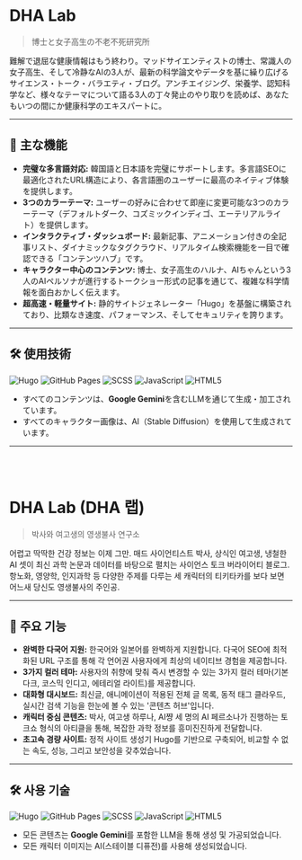 # DHA Lab

> 博士と女子高生の不老不死研究所

難解で退屈な健康情報はもう終わり。マッドサイエンティストの博士、常識人の女子高生、そして冷静なAIの3人が、最新の科学論文やデータを基に繰り広げるサイエンス・トーク・バラエティ・ブログ。アンチエイジング、栄養学、認知科学など、様々なテーマについて語る3人の丁々発止のやり取りを読めば、あなたもいつの間にか健康科学のエキスパートに。

---

## 🚀 主な機能

-   **完璧な多言語対応:** 韓国語と日本語を完璧にサポートします。多言語SEOに最適化されたURL構造により、各言語圏のユーザーに最高のネイティブ体験を提供します。
-   **3つのカラーテーマ:** ユーザーの好みに合わせて即座に変更可能な3つのカラーテーマ（デフォルトダーク、コズミックインディゴ、エーテリアルライト）を提供します。
-   **インタラクティブ・ダッシュボード:** 最新記事、アニメーション付きの全記事リスト、ダイナミックなタグクラウド、リアルタイム検索機能を一目で確認できる「コンテンツハブ」です。
-   **キャラクター中心のコンテンツ:** 博士、女子高生のハルナ、AIちゃんという3人のAIペルソナが進行するトークショー形式の記事を通じて、複雑な科学情報を面白おかしく伝えます。
-   **超高速・軽量サイト:** 静的サイトジェネレーター「Hugo」を基盤に構築されており、比類なき速度、パフォーマンス、そしてセキュリティを誇ります。

---

## 🛠️ 使用技術

![Hugo](https://img.shields.io/badge/Hugo-FF4088?style=for-the-badge&logo=hugo)
![GitHub Pages](https://img.shields.io/badge/GitHub%20Pages-222222?style=for-the-badge&logo=github)
![SCSS](https://img.shields.io/badge/SCSS-CC6699?style=for-the-badge&logo=sass)
![JavaScript](https://img.shields.io/badge/JavaScript-F7DF1E?style=for-the-badge&logo=javascript&logoColor=black)
![HTML5](https://img.shields.io/badge/HTML5-E34F26?style=for-the-badge&logo=html5&logoColor=white)

-   すべてのコンテンツは、**Google Gemini**を含むLLMを通じて生成・加工されています。
-   すべてのキャラクター画像は、AI（Stable Diffusion）を使用して生成されています。

---
<br>
<br>

# DHA Lab (DHA 랩)

> 박사와 여고생의 영생불사 연구소

어렵고 딱딱한 건강 정보는 이제 그만. 매드 사이언티스트 박사, 상식인 여고생, 냉철한 AI 셋이 최신 과학 논문과 데이터를 바탕으로 펼치는 사이언스 토크 버라이어티 블로그. 항노화, 영양학, 인지과학 등 다양한 주제를 다루는 세 캐릭터의 티키타카를 보다 보면 어느새 당신도 영생불사의 주인공.

---

## 🚀 주요 기능

-   **완벽한 다국어 지원:** 한국어와 일본어를 완벽하게 지원합니다. 다국어 SEO에 최적화된 URL 구조를 통해 각 언어권 사용자에게 최상의 네이티브 경험을 제공합니다.
-   **3가지 컬러 테마:** 사용자의 취향에 맞춰 즉시 변경할 수 있는 3가지 컬러 테마(기본 다크, 코스믹 인디고, 에테리얼 라이트)를 제공합니다.
-   **대화형 대시보드:** 최신글, 애니메이션이 적용된 전체 글 목록, 동적 태그 클라우드, 실시간 검색 기능을 한눈에 볼 수 있는 '콘텐츠 허브'입니다.
-   **캐릭터 중심 콘텐츠:** 박사, 여고생 하루나, AI쨩 세 명의 AI 페르소나가 진행하는 토크쇼 형식의 아티클을 통해, 복잡한 과학 정보를 흥미진진하게 전달합니다.
-   **초고속 경량 사이트:** 정적 사이트 생성기 Hugo를 기반으로 구축되어, 비교할 수 없는 속도, 성능, 그리고 보안성을 갖추었습니다.

---

## 🛠️ 사용 기술

![Hugo](https://img.shields.io/badge/Hugo-FF4088?style=for-the-badge&logo=hugo)
![GitHub Pages](https://img.shields.io/badge/GitHub%20Pages-222222?style=for-the-badge&logo=github)
![SCSS](https://img.shields.io/badge/SCSS-CC6699?style=for-the-badge&logo=sass)
![JavaScript](https://img.shields.io/badge/JavaScript-F7DF1E?style=for-the-badge&logo=javascript&logoColor=black)
![HTML5](https://img.shields.io/badge/HTML5-E34F26?style=for-the-badge&logo=html5&logoColor=white)

-   모든 콘텐츠는 **Google Gemini**를 포함한 LLM을 통해 생성 및 가공되었습니다.
-   모든 캐릭터 이미지는 AI(스테이블 디퓨전)를 사용해 생성되었습니다.
